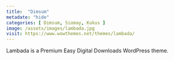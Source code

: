 ```yaml
---
title:  "Dimsum"
metadate: "hide"
categories: [ Dimsum, Siomay, Kukus ]
image: /assets/images/lambada.jpg
visit: https://www.wowthemes.net/themes/lambada/
---
```

Lambada is a Premium Easy Digital Downloads WordPress theme.